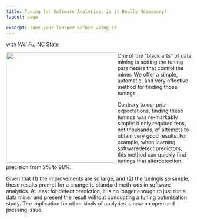 ```yaml
---
title: Tuning for Software Analytics: is it Really Necessary?
layout: page

excerpt: Tune your learner before using it
---
```


with _Wei Fu,_ NC State

<img align=left width=300 src="{{site.url}}/img/tunelearner.png">     

One of the “black arts” of data mining is setting the tuning parameters that control the miner. We offer a simple, automatic, and very effective method for finding those tunings.

Contrary to our prior expectations, finding these tunings was re-markably simple: it only required tens, not thousands, of attempts to obtain very good results. For example, when learning softwaredefect predictors, this method can quickly find tunings that alterdetection precision from 2% to 98%.

Given that (1) the improvements are so large, and (2) the tuningis so simple, these results prompt for a change to standard meth-ods in software analytics.  At least for defect prediction, it is no longer enough to just run a data miner and present the result without conducting a tuning optimization study. The implication for other kinds of analytics is now an open and pressing issue.
